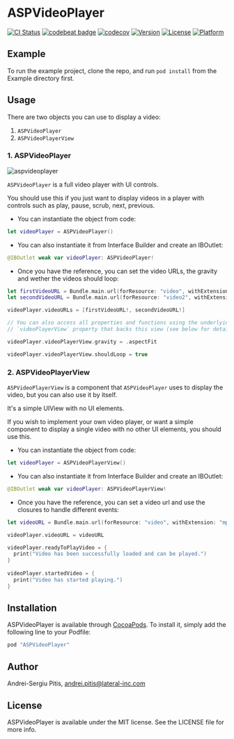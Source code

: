 # ASPVideoPlayer

[![CI Status](http://img.shields.io/travis/andreipitis/ASPVideoPlayer.svg?style=flat)](https://travis-ci.org/andreipitis/ASPVideoPlayer)
[![codebeat badge](https://codebeat.co/badges/0901c849-d9a7-4b2f-901b-7aa804e9da4b)](https://codebeat.co/projects/github-com-andreipitis-aspvideoplayer)
[![codecov](https://codecov.io/gh/andreipitis/ASPVideoPlayer/branch/master/graph/badge.svg)](https://codecov.io/gh/andreipitis/ASPVideoPlayer)
[![Version](https://img.shields.io/cocoapods/v/ASPVideoPlayer.svg?style=flat)](http://cocoapods.org/pods/ASPVideoPlayer)
[![License](https://img.shields.io/cocoapods/l/ASPVideoPlayer.svg?style=flat)](http://cocoapods.org/pods/ASPVideoPlayer)
[![Platform](https://img.shields.io/cocoapods/p/ASPVideoPlayer.svg?style=flat)](http://cocoapods.org/pods/ASPVideoPlayer)

## Example

To run the example project, clone the repo, and run `pod install` from the Example directory first.

## Usage

There are two objects you can use to display a video:

 1. `ASPVideoPlayer`
 2. `ASPVideoPlayerView`
 
### 1. ASPVideoPlayer

![aspvideoplayer](https://github.com/andreipitis/ASPVideoPlayer/blob/master/ASPVideoPlayer.gif?raw=true)

`ASPVideoPlayer` is a full video player with UI controls. 

You should use this if you just want to display videos in a player with controls such as play, pause, scrub, next, previous.

- You can instantiate the object from code:

```swift
let videoPlayer = ASPVideoPlayer()
```

- You can also instantiate it from Interface Builder and create an IBOutlet:

```swift
@IBOutlet weak var videoPlayer: ASPVideoPlayer!
```

- Once you have the reference, you can set the video URLs, the gravity and wether the videos should loop:

```swift
let firstVideoURL = Bundle.main.url(forResource: "video", withExtension: "mp4")
let secondVideoURL = Bundle.main.url(forResource: "video2", withExtension: "mp4")

videoPlayer.videoURLs = [firstVideoURL!, secondVideoURL!]

// You can also access all properties and functions using the underlying 
// `videoPlayerView` property that backs this view (see below for detail)

videoPlayer.videoPlayerView.gravity = .aspectFit

videoPlayer.videoPlayerView.shouldLoop = true
```

### 2. ASPVideoPlayerView
 
`ASPVideoPlayerView` is a component that `ASPVideoPlayer` uses to display the video, but you can also use it by itself. 

It's a simple UIView with no UI elements.

If you wish to implement your own video player, or want a simple component to display a single video with no other UI elements, you should use this.

- You can instantiate the object from code:

```swift
let videoPlayer = ASPVideoPlayerView()
```

- You can also instantiate it from Interface Builder and create an IBOutlet:

```swift
@IBOutlet weak var videoPlayer: ASPVideoPlayerView!
```

- Once you have the reference, you can set a video url and use the closures to handle different events:

```swift
let videoURL = Bundle.main.url(forResource: "video", withExtension: "mp4")

videoPlayer.videoURL = videoURL

videoPlayer.readyToPlayVideo = {
  print("Video has been successfully loaded and can be played.")
}
    
videoPlayer.startedVideo = {
  print("Video has started playing.")			
}
```

## Installation

ASPVideoPlayer is available through [CocoaPods](http://cocoapods.org). To install
it, simply add the following line to your Podfile:

```ruby
pod "ASPVideoPlayer"
```

## Author

Andrei-Sergiu Pitis, andrei.pitis@lateral-inc.com

## License

ASPVideoPlayer is available under the MIT license. See the LICENSE file for more info.
